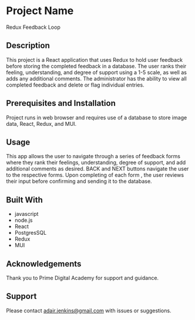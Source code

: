 # Project Name

Redux Feedback Loop

## Description

This project is a React application that uses Redux to hold user feedback before storing the completed feedback in a database. The user ranks their feeling, understanding, and degree of support using a 1-5 scale, as well as adds any additional comments. The administrator has the ability to view all completed feedback and delete or flag individual entries.

##  Prerequisites and Installation

Project runs in web browser and requires use of a database to store image data, React, Redux, and MUI.

## Usage

This app allows the user to navigate through a series of feedback forms where they rank their feelings, understanding, degree of support, and add additional comments as desired. BACK and NEXT buttons navigate the user to the respective forms. Upon completing of each form , the user reviews their input before confirming and sending it to the database. 

## Built With

- javascript
- node.js
- React
- PostgresSQL
- Redux
- MUI

## Acknowledgements

Thank you to Prime Digital Academy for support and guidance.
## Support

Please contact adair.jenkins@gmail.com with issues or suggestions.
